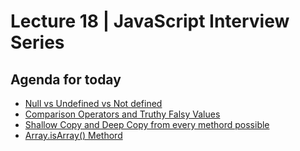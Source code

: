 # Lecture 18 | JavaScript Interview Series

## Agenda for today

- [Null vs Undefined vs Not defined](https://youtu.be/KP85Ys4GLu8)
- [Comparison Operators and Truthy Falsy Values](https://youtu.be/-Mnaj-GaJro)
- [Shallow Copy and Deep Copy from every methord possible](https://youtu.be/nohXAwhw-mY)
- [Array.isArray() Methord](https://youtu.be/hPNOeEH4X9k)
